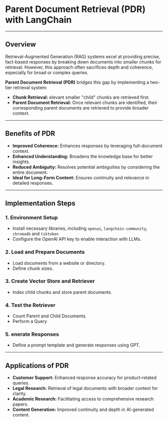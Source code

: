 # Parent Document Retrieval (PDR) with LangChain
---
## Overview
Retrieval-Augmented Generation (RAG) systems excel at providing precise, fact-based responses by breaking down documents into smaller chunks for retrieval. However, this approach often sacrifices depth and coherence, especially for broad or complex queries.

**Parent Document Retrieval (PDR)** bridges this gap by implementing a two-tier retrieval system:
- **Chunk Retrieval:** elevant smaller "child" chunks are retrieved first.
- **Parent Document Retrieval:** Once relevant chunks are identified, their corresponding parent documents are retrieved to provide broader context.
---

## Benefits of PDR
- **Improved Coherence:** Enhances responses by leveraging full-document context.
- **Enhanced Understanding:** Broadens the knowledge base for better insights.
- **Reduced Ambiguity:** Resolves potential ambiguities by considering the entire document.
- **Ideal for Long-Form Content:** Ensures continuity and relevance in detailed responses.
  
---
## Implementation Steps

### **1. Environment Setup**
- Install necessary libraries, including `openai`, `langchain-community`, `chromadb` and `tiktoken`
- Configure the OpenAI API key to enable interaction with LLMs.

### **2. Load and Prepare Documents**
- Load documents from a website or directory.
- Define chunk sizes.

### **3. Create Vector Store and Retriever**
- Index child chunks and store parent documents.

### **4. Test the Retriever**
- Count Parent and Child Documents.
- Perform a Query

### **5. enerate Responses**
- Define a prompt template and generate responses using GPT.
---

## Applications of PDR
- **Customer Support:** Enhanced response accuracy for product-related queries.
- **Legal Research:** Retrieval of legal documents with broader context for clarity.
- **Academic Research:** Facilitating access to comprehensive research papers.
- **Content Generation:** Improved continuity and depth in AI-generated content.
